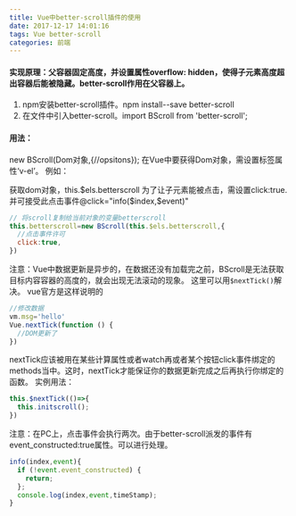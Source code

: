 ```yaml
---
title: Vue中better-scroll插件的使用
date: 2017-12-17 14:01:16
tags: Vue better-scroll
categories: 前端
---
```

#### 实现原理：父容器固定高度，并设置属性overflow: hidden，使得子元素高度超出容器后能被隐藏。better-scroll作用在父容器上。

1. npm安装better-scroll插件。npm install--save better-scroll
2. 在文件中引入better-scroll。import BScroll from 'better-scroll';

#### 用法：

new BScroll(Dom对象,{//opsitons});
在Vue中要获得Dom对象，需设置标签属性‘v-el’。
例如：<div v-el:betterscroll></div>
获取dom对象，this.$els.betterscroll
为了让子元素能被点击，需设置click:true.并可接受此点击事件@click="info($index,$event)"

```javascript
// 将scroll复制给当前对象的变量betterscroll
this.betterscroll=new BScroll(this.$els.betterscroll,{
  //点击事件许可
  click:true,
})

```
注意：Vue中数据更新是异步的，在数据还没有加载完之前，BScroll是无法获取目标内容容器的高度的，就会出现无法滚动的现象。
这里可以用`$nextTick()`解决。
vue官方是这样说明的

```javascript
//修改数据
vm.msg='hello'
Vue.nextTick(function () {
  //DOM更新了  
})

```
nextTick应该被用在某些计算属性或者watch再或者某个按钮click事件绑定的methods当中。这时，nextTick才能保证你的数据更新完成之后再执行你绑定的函数。
实例用法：

```javascript
this.$nextTick(()=>{
  this.initscroll();
})
```
注意：在PC上，点击事件会执行两次。由于better-scroll派发的事件有event_constructed:true属性。可以进行处理。
```javascript
info(index,event){
  if (!event.event_constructed) {
    return;    
  };
  console.log(index,event,timeStamp);
}
```
